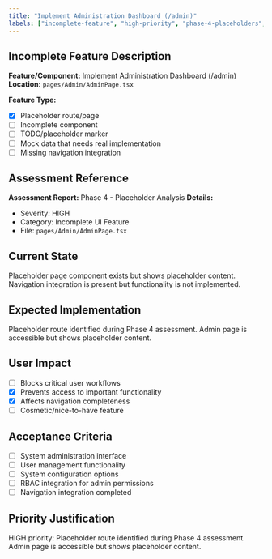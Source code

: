 ```yaml
---
title: "Implement Administration Dashboard (/admin)"
labels: ["incomplete-feature", "high-priority", "phase-4-placeholders", "admin", "high-priority", "ui-assessment"]
---
```


## Incomplete Feature Description

**Feature/Component:** Implement Administration Dashboard (/admin)
**Location:** `pages/Admin/AdminPage.tsx`

**Feature Type:**
- [x] Placeholder route/page
- [ ] Incomplete component
- [ ] TODO/placeholder marker
- [ ] Mock data that needs real implementation
- [ ] Missing navigation integration

## Assessment Reference
**Assessment Report:** Phase 4 - Placeholder Analysis
**Details:**
- Severity: HIGH
- Category: Incomplete UI Feature
- File: `pages/Admin/AdminPage.tsx`

## Current State
Placeholder page component exists but shows placeholder content. Navigation integration is present but functionality is not implemented.

## Expected Implementation
Placeholder route identified during Phase 4 assessment. Admin page is accessible but shows placeholder content.

## User Impact
- [ ] Blocks critical user workflows
- [x] Prevents access to important functionality
- [x] Affects navigation completeness
- [ ] Cosmetic/nice-to-have feature

## Acceptance Criteria
- [ ] System administration interface
- [ ] User management functionality
- [ ] System configuration options
- [ ] RBAC integration for admin permissions
- [ ] Navigation integration completed

## Priority Justification
HIGH priority: Placeholder route identified during Phase 4 assessment. Admin page is accessible but shows placeholder content.